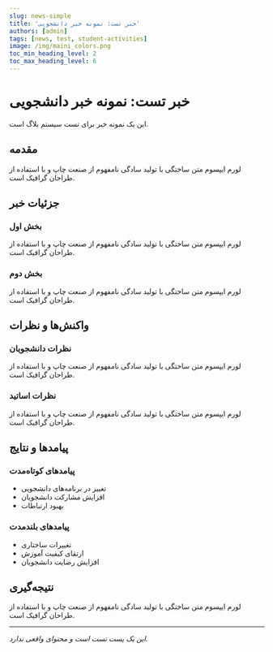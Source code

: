 ```yaml
---
slug: news-simple
title: 'خبر تست: نمونه خبر دانشجویی'
authors: [admin]
tags: [news, test, student-activities]
image: /img/maini_colors.png
toc_min_heading_level: 2
toc_max_heading_level: 6
---
```


# خبر تست: نمونه خبر دانشجویی

این یک نمونه خبر برای تست سیستم بلاگ است.

<!-- truncate -->

## مقدمه

لورم ایپسوم متن ساختگی با تولید سادگی نامفهوم از صنعت چاپ و با استفاده از طراحان گرافیک است.

## جزئیات خبر

### بخش اول
لورم ایپسوم متن ساختگی با تولید سادگی نامفهوم از صنعت چاپ و با استفاده از طراحان گرافیک است.

### بخش دوم
لورم ایپسوم متن ساختگی با تولید سادگی نامفهوم از صنعت چاپ و با استفاده از طراحان گرافیک است.

## واکنش‌ها و نظرات

### نظرات دانشجویان
لورم ایپسوم متن ساختگی با تولید سادگی نامفهوم از صنعت چاپ و با استفاده از طراحان گرافیک است.

### نظرات اساتید
لورم ایپسوم متن ساختگی با تولید سادگی نامفهوم از صنعت چاپ و با استفاده از طراحان گرافیک است.

## پیامدها و نتایج

### پیامدهای کوتاه‌مدت
- تغییر در برنامه‌های دانشجویی
- افزایش مشارکت دانشجویان
- بهبود ارتباطات

### پیامدهای بلندمدت
- تغییرات ساختاری
- ارتقای کیفیت آموزش
- افزایش رضایت دانشجویان

## نتیجه‌گیری

لورم ایپسوم متن ساختگی با تولید سادگی نامفهوم از صنعت چاپ و با استفاده از طراحان گرافیک است.

---

*این یک پست تست است و محتوای واقعی ندارد.* 